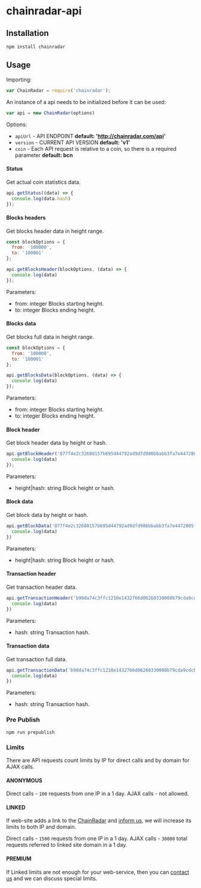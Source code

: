 # chainradar-api


## Installation

```
npm install chainradar
```

## Usage

Importing:

```js
var ChainRadar = require('chainradar');
```

An instance of a api needs to be initialized before it can be used:

```js
var api = new ChainRadar(options)
```

Options:

  * `apiUrl` - API ENDPOINT **default: 'http://chainradar.com/api'**
  * `version` - CURRENT API VERSION **default: 'v1'**
  * `coin` - Each API request is relative to a coin, so there is a required parameter **default: bcn**

#### Status

Get actual coin statistics data.

```js
api.getStatus((data) => {
  console.log(data.hash)
});
```

#### Blocks headers

Get blocks header data in height range.

```js
const blockOptions = {
  from: '100000',
  to: '100001'
};

api.getBlocksHeader(blockOptions, (data) => {
  console.log(data)
});
```

Parameters:
* from: integer Blocks starting height.
* to: integer Blocks ending height.

#### Blocks data

Get blocks full data in height range.

```js
const blockOptions = {
  from: '100000',
  to: '100001'
};

api.getBlocksData(blockOptions, (data) => {
  console.log(data)
});
```

Parameters:
* from: integer Blocks starting height.
* to: integer Blocks ending height.

#### Block header

Get block header data by height or hash.

```js
api.getBlockHeader('077f4e2c32688157b695d44792ad9dfd986bbabb3fa7e4472805f9858d020f04', (data) => {
  console.log(data)
});
```

Parameters:
* height|hash: string Block height or hash.

#### Block data

Get block data by height or hash.

```js
api.getBlockData('077f4e2c32688157b695d44792ad9dfd986bbabb3fa7e4472805f9858d020f04', (data) => {
  console.log(data)
})
```

Parameters:
* height|hash: string Block height or hash.

#### Transaction header

Get transaction header data.

```js
api.getTransactionHeader('b90da74c3ffc1210e1432766d06260330008b79cda9cdcb363702490ae054162', (data) => {
  console.log(data)
})
```

Parameters:
* hash: string Transaction hash.

#### Transaction data

Get transaction full data.

```js
api.getTransactionData('b90da74c3ffc1210e1432766d06260330008b79cda9cdcb363702490ae054162', (data) => {
  console.log(data)
})
```

Parameters:
* hash: string Transaction hash.

### Pre Publish

    npm run prepublish


### Limits
There are API requests count limits by IP for direct calls and by domain for AJAX calls.

#### ANONYMOUS
Direct calls - `100` requests from one IP in a 1 day.
AJAX calls - not allowed.

#### LINKED
If web-site adds a link to the [ChainRadar](https://chainradar.com/) and [inform us](https://chainradar.com/contact), we will increase its limits to both IP and domain.

Direct calls - `1500` requests from one IP in a 1 day.
AJAX calls - `30000` total requests referred to linked site domain in a 1 day.

#### PREMIUM
If Linked limits are not enough for your web-service, then you can [contact us](https://chainradar.com/contact) and we can discuss special limits.
